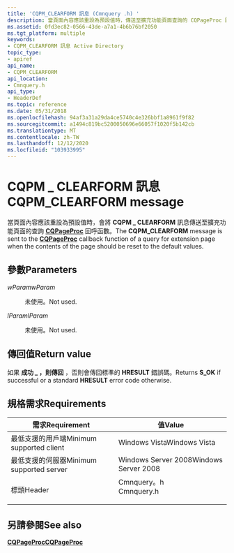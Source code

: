 ```yaml
---
title: 'CQPM_CLEARFORM 訊息 (Cmnquery .h) '
description: 當頁面內容應該重設為預設值時，傳送至擴充功能頁面查詢的 CQPageProc 回呼函式。
ms.assetid: 0fd3ec82-0566-43de-a7a1-4b6b76bf2050
ms.tgt_platform: multiple
keywords:
- CQPM_CLEARFORM 訊息 Active Directory
topic_type:
- apiref
api_name:
- CQPM_CLEARFORM
api_location:
- Cmnquery.h
api_type:
- HeaderDef
ms.topic: reference
ms.date: 05/31/2018
ms.openlocfilehash: 94af3a31a29da4ce5740c4e326bbf1a8961f9f82
ms.sourcegitcommit: a1494c819bc5200050696e66057f1020f5b142cb
ms.translationtype: MT
ms.contentlocale: zh-TW
ms.lasthandoff: 12/12/2020
ms.locfileid: "103933995"
---
```

# <a name="cqpm_clearform-message"></a><span data-ttu-id="0444c-104">CQPM \_ CLEARFORM 訊息</span><span class="sxs-lookup"><span data-stu-id="0444c-104">CQPM\_CLEARFORM message</span></span>

<span data-ttu-id="0444c-105">當頁面內容應該重設為預設值時，會將 **CQPM \_ CLEARFORM** 訊息傳送至擴充功能頁面的查詢 [**CQPageProc**](/windows/desktop/api/Cmnquery/nc-cmnquery-lpcqpageproc) 回呼函數。</span><span class="sxs-lookup"><span data-stu-id="0444c-105">The **CQPM\_CLEARFORM** message is sent to the [**CQPageProc**](/windows/desktop/api/Cmnquery/nc-cmnquery-lpcqpageproc) callback function of a query for extension page when the contents of the page should be reset to the default values.</span></span>

## <a name="parameters"></a><span data-ttu-id="0444c-106">參數</span><span class="sxs-lookup"><span data-stu-id="0444c-106">Parameters</span></span>

<dl> <dt>

<span data-ttu-id="0444c-107">*wParam*</span><span class="sxs-lookup"><span data-stu-id="0444c-107">*wParam*</span></span> 
</dt> <dd>

<span data-ttu-id="0444c-108">未使用。</span><span class="sxs-lookup"><span data-stu-id="0444c-108">Not used.</span></span>

</dd> <dt>

<span data-ttu-id="0444c-109">*lParam*</span><span class="sxs-lookup"><span data-stu-id="0444c-109">*lParam*</span></span> 
</dt> <dd>

<span data-ttu-id="0444c-110">未使用。</span><span class="sxs-lookup"><span data-stu-id="0444c-110">Not used.</span></span>

</dd> </dl>

## <a name="return-value"></a><span data-ttu-id="0444c-111">傳回值</span><span class="sxs-lookup"><span data-stu-id="0444c-111">Return value</span></span>

<span data-ttu-id="0444c-112">如果 **成功 \_ ，則傳回** ，否則會傳回標準的 **HRESULT** 錯誤碼。</span><span class="sxs-lookup"><span data-stu-id="0444c-112">Returns **S\_OK** if successful or a standard **HRESULT** error code otherwise.</span></span>

## <a name="requirements"></a><span data-ttu-id="0444c-113">規格需求</span><span class="sxs-lookup"><span data-stu-id="0444c-113">Requirements</span></span>



| <span data-ttu-id="0444c-114">需求</span><span class="sxs-lookup"><span data-stu-id="0444c-114">Requirement</span></span> | <span data-ttu-id="0444c-115">值</span><span class="sxs-lookup"><span data-stu-id="0444c-115">Value</span></span> |
|-------------------------------------|---------------------------------------------------------------------------------------|
| <span data-ttu-id="0444c-116">最低支援的用戶端</span><span class="sxs-lookup"><span data-stu-id="0444c-116">Minimum supported client</span></span><br/> | <span data-ttu-id="0444c-117">Windows Vista</span><span class="sxs-lookup"><span data-stu-id="0444c-117">Windows Vista</span></span><br/>                                                              |
| <span data-ttu-id="0444c-118">最低支援的伺服器</span><span class="sxs-lookup"><span data-stu-id="0444c-118">Minimum supported server</span></span><br/> | <span data-ttu-id="0444c-119">Windows Server 2008</span><span class="sxs-lookup"><span data-stu-id="0444c-119">Windows Server 2008</span></span><br/>                                                        |
| <span data-ttu-id="0444c-120">標頭</span><span class="sxs-lookup"><span data-stu-id="0444c-120">Header</span></span><br/>                   | <dl> <span data-ttu-id="0444c-121"><dt>Cmnquery。h</dt></span><span class="sxs-lookup"><span data-stu-id="0444c-121"><dt>Cmnquery.h</dt></span></span> </dl> |



## <a name="see-also"></a><span data-ttu-id="0444c-122">另請參閱</span><span class="sxs-lookup"><span data-stu-id="0444c-122">See also</span></span>

<dl> <dt>

[<span data-ttu-id="0444c-123">**CQPageProc**</span><span class="sxs-lookup"><span data-stu-id="0444c-123">**CQPageProc**</span></span>](/windows/desktop/api/Cmnquery/nc-cmnquery-lpcqpageproc)
</dt> </dl>

 

 





